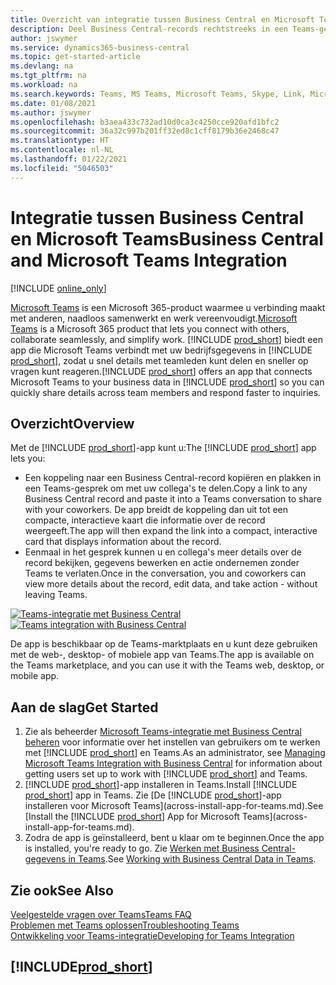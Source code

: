 ```yaml
---
title: Overzicht van integratie tussen Business Central en Microsoft Teams | Microsoft Docs
description: Deel Business Central-records rechtstreeks in een Teams-gesprek.
author: jswymer
ms.service: dynamics365-business-central
ms.topic: get-started-article
ms.devlang: na
ms.tgt_pltfrm: na
ms.workload: na
ms.search.keywords: Teams, MS Teams, Microsoft Teams, Skype, Link, Microsoft 365, collaborate, collaboration, teamwork
ms.date: 01/08/2021
ms.author: jswymer
ms.openlocfilehash: b3aea433c732ad10d0ca3c4250cce920afd1bfc2
ms.sourcegitcommit: 36a32c997b201ff32ed8c1cff8179b36e2468c47
ms.translationtype: HT
ms.contentlocale: nl-NL
ms.lasthandoff: 01/22/2021
ms.locfileid: "5046503"
---
```

# <a name="business-central-and-microsoft-teams-integration"></a><span data-ttu-id="bc1d6-103">Integratie tussen Business Central en Microsoft Teams</span><span class="sxs-lookup"><span data-stu-id="bc1d6-103">Business Central and Microsoft Teams Integration</span></span>

[!INCLUDE [online_only](includes/online_only.md)]

<span data-ttu-id="bc1d6-104">[Microsoft Teams](https://www.microsoft.com/en-us/microsoft-365/microsoft-teams) is een Microsoft 365-product waarmee u verbinding maakt met anderen, naadloos samenwerkt en werk vereenvoudigt.</span><span class="sxs-lookup"><span data-stu-id="bc1d6-104">[Microsoft Teams](https://www.microsoft.com/en-us/microsoft-365/microsoft-teams) is a Microsoft 365 product that lets you connect with others, collaborate seamlessly, and simplify work.</span></span> <span data-ttu-id="bc1d6-105">[!INCLUDE [prod_short](includes/prod_short.md)] biedt een app die Microsoft Teams verbindt met uw bedrijfsgegevens in [!INCLUDE [prod_short](includes/prod_short.md)], zodat u snel details met teamleden kunt delen en sneller op vragen kunt reageren.</span><span class="sxs-lookup"><span data-stu-id="bc1d6-105">[!INCLUDE [prod_short](includes/prod_short.md)] offers an app that connects Microsoft Teams to your business data in [!INCLUDE [prod_short](includes/prod_short.md)] so you can quickly share details across team members and respond faster to inquiries.</span></span>

## <a name="overview"></a><span data-ttu-id="bc1d6-106">Overzicht</span><span class="sxs-lookup"><span data-stu-id="bc1d6-106">Overview</span></span>

<span data-ttu-id="bc1d6-107">Met de [!INCLUDE [prod_short](includes/prod_short.md)]-app kunt u:</span><span class="sxs-lookup"><span data-stu-id="bc1d6-107">The [!INCLUDE [prod_short](includes/prod_short.md)] app lets you:</span></span>

- <span data-ttu-id="bc1d6-108">Een koppeling naar een Business Central-record kopiëren en plakken in een Teams-gesprek om met uw collega's te delen.</span><span class="sxs-lookup"><span data-stu-id="bc1d6-108">Copy a link to any Business Central record and paste it into a Teams conversation to share with your coworkers.</span></span> <span data-ttu-id="bc1d6-109">De app breidt de koppeling dan uit tot een compacte, interactieve kaart die informatie over de record weergeeft.</span><span class="sxs-lookup"><span data-stu-id="bc1d6-109">The app will then expand the link into a compact, interactive card that displays information about the record.</span></span>
- <span data-ttu-id="bc1d6-110">Eenmaal in het gesprek kunnen u en collega's meer details over de record bekijken, gegevens bewerken en actie ondernemen zonder Teams te verlaten.</span><span class="sxs-lookup"><span data-stu-id="bc1d6-110">Once in the conversation, you and coworkers can view more details about the record, edit data, and take action - without leaving Teams.</span></span>

<span data-ttu-id="bc1d6-111">[![Teams-integratie met Business Central](media/teams-intro-v3.png)](media/teams-intro-v3.png#lightbox)</span><span class="sxs-lookup"><span data-stu-id="bc1d6-111">[![Teams integration with Business Central](media/teams-intro-v3.png)](media/teams-intro-v3.png#lightbox)</span></span>

<span data-ttu-id="bc1d6-112">De app is beschikbaar op de Teams-marktplaats en u kunt deze gebruiken met de web-, desktop- of mobiele app van Teams.</span><span class="sxs-lookup"><span data-stu-id="bc1d6-112">The app is available on the Teams marketplace, and you can use it with the Teams web, desktop, or mobile app.</span></span>

## <a name="get-started"></a><span data-ttu-id="bc1d6-113">Aan de slag</span><span class="sxs-lookup"><span data-stu-id="bc1d6-113">Get Started</span></span>

1. <span data-ttu-id="bc1d6-114">Zie als beheerder [Microsoft Teams-integratie met Business Central beheren](admin-teams-integration.md) voor informatie over het instellen van gebruikers om te werken met [!INCLUDE [prod_short](includes/prod_short.md)] en Teams.</span><span class="sxs-lookup"><span data-stu-id="bc1d6-114">As an administrator, see [Managing Microsoft Teams Integration with Business Central](admin-teams-integration.md) for information about getting users set up to work with [!INCLUDE [prod_short](includes/prod_short.md)] and Teams.</span></span>
2. <span data-ttu-id="bc1d6-115">[!INCLUDE [prod_short](includes/prod_short.md)]-app installeren in Teams.</span><span class="sxs-lookup"><span data-stu-id="bc1d6-115">Install [!INCLUDE [prod_short](includes/prod_short.md)] app in Teams.</span></span> <span data-ttu-id="bc1d6-116">Zie [De [!INCLUDE [prod_short](includes/prod_short.md)]-app installeren voor Microsoft Teams](across-install-app-for-teams.md).</span><span class="sxs-lookup"><span data-stu-id="bc1d6-116">See [Install the [!INCLUDE [prod_short](includes/prod_short.md)] App for Microsoft Teams](across-install-app-for-teams.md).</span></span>
3. <span data-ttu-id="bc1d6-117">Zodra de app is geïnstalleerd, bent u klaar om te beginnen.</span><span class="sxs-lookup"><span data-stu-id="bc1d6-117">Once the app is installed, you're ready to go.</span></span> <span data-ttu-id="bc1d6-118">Zie [Werken met Business Central-gegevens in Teams](across-working-with-teams.md).</span><span class="sxs-lookup"><span data-stu-id="bc1d6-118">See [Working with Business Central Data in Teams](across-working-with-teams.md).</span></span> 

## <a name="see-also"></a><span data-ttu-id="bc1d6-119">Zie ook</span><span class="sxs-lookup"><span data-stu-id="bc1d6-119">See Also</span></span>

[<span data-ttu-id="bc1d6-120">Veelgestelde vragen over Teams</span><span class="sxs-lookup"><span data-stu-id="bc1d6-120">Teams FAQ</span></span>](teams-faq.md)  
[<span data-ttu-id="bc1d6-121">Problemen met Teams oplossen</span><span class="sxs-lookup"><span data-stu-id="bc1d6-121">Troubleshooting Teams</span></span>](admin-teams-troubleshooting.md)  
[<span data-ttu-id="bc1d6-122">Ontwikkeling voor Teams-integratie</span><span class="sxs-lookup"><span data-stu-id="bc1d6-122">Developing for Teams Integration</span></span>](/dynamics365/business-central/dev-itpro/developer/devenv-develop-for-teams)  
## [!INCLUDE[prod_short](includes/free_trial_md.md)]  
